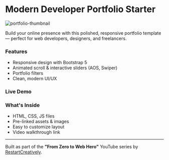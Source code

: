 #  Modern Developer Portfolio Starter

![portfolio-thumbnail](https://github.com/user-attachments/assets/11b0d059-d62e-4bba-9cf5-eff69fc6c5fc)


Build your online presence with this polished, responsive portfolio template — perfect for web developers, designers, and freelancers.

###  Features
- Responsive design with Bootstrap 5
- Animated scroll & interactive sliders (AOS, Swiper)
- Portfolio filters
- Clean, modern UI/UX

###  Live Demo


###  What's Inside
- HTML, CSS, JS files
- Pre-linked assets & images
- Easy to customize layout
- Video walkthrough link

---

 Built as part of the **"From Zero to Web Hero"** YouTube series by [RestartCreatively](https://youtube.com/@RestartCreatively).
